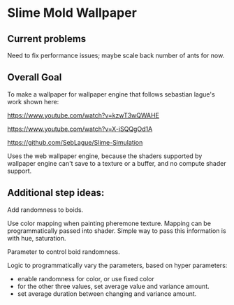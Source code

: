 # Slime Mold Wallpaper

## Current problems

Need to fix performance issues; maybe scale back number of ants for now.

## Overall Goal

To make a wallpaper for wallpaper engine that follows sebastian lague's work shown here:

https://www.youtube.com/watch?v=kzwT3wQWAHE

https://www.youtube.com/watch?v=X-iSQQgOd1A

https://github.com/SebLague/Slime-Simulation

Uses the web wallpaper engine, because the shaders supported by wallpaper engine can't save to a texture or a buffer, and no compute shader support.

## Additional step ideas:

Add randomness to boids.

Use color mapping when painting pheremone texture. Mapping can be programmatically passed into shader. Simple way to pass this information is with hue, saturation.

Parameter to control boid randomness.

Logic to programmatically vary the parameters, based on hyper parameters:

* enable randomness for color, or use fixed color
* for the other three values, set average value and variance amount.
* set average duration between changing and variance amount.
